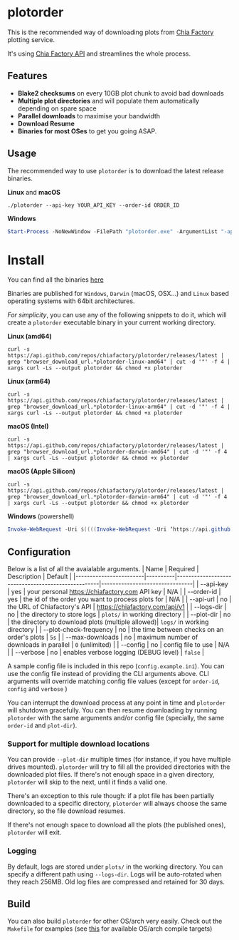 # plotorder

This is the recommended way of downloading plots from [Chia Factory](https://chiafactory.com) plotting service.

It's using [Chia Factory API](https://chiafactory.com/api/) and streamlines the whole process.

## Features
 - **Blake2 checksums** on every 10GB plot chunk to avoid bad downloads
 - **Multiple plot directories** and will populate them automatically depending on spare space
 - **Parallel downloads** to maximise your bandwidth
 - **Download Resume** 
 - **Binaries for most OSes** to get you going ASAP.


## Usage

The recommended way to use `plotorder` is to download the latest release binaries. 

**Linux** and **macOS**
```shell
./plotorder --api-key YOUR_API_KEY --order-id ORDER_ID
```

**Windows**
```powershell
Start-Process -NoNewWindow -FilePath "plotorder.exe" -ArgumentList "-api-key:YOUR_API_KEY","-order-id:ORDER_ID"
```

# Install 

You can find all the binaries [here](https://github.com/chiafactory/plotorder/releases/)

Binaries are published for `Windows`, `Darwin` (macOS, OSX...) and `Linux` based operating systems with 64bit architectures. 

*For simplicity*, you can use any of the following snippets to do it, which will create a `plotorder` executable binary in your current working directory.

**Linux (amd64)**
```shell
curl -s https://api.github.com/repos/chiafactory/plotorder/releases/latest | grep "browser_download_url.*plotorder-linux-amd64" | cut -d '"' -f 4 | xargs curl -Ls --output plotorder && chmod +x plotorder
```
**Linux (arm64)**
```shell
curl -s https://api.github.com/repos/chiafactory/plotorder/releases/latest | grep "browser_download_url.*plotorder-linux-arm64" | cut -d '"' -f 4 | xargs curl -Ls --output plotorder && chmod +x plotorder
```

**macOS (Intel)**
```shell
curl -s https://api.github.com/repos/chiafactory/plotorder/releases/latest | grep "browser_download_url.*plotorder-darwin-amd64" | cut -d '"' -f 4 | xargs curl -Ls --output plotorder && chmod +x plotorder
```
**macOS (Apple Silicon)**
```shell
curl -s https://api.github.com/repos/chiafactory/plotorder/releases/latest | grep "browser_download_url.*plotorder-darwin-arm64" | cut -d '"' -f 4 | xargs curl -Ls --output plotorder && chmod +x plotorder
```

**Windows** (powershell)
```powershell
Invoke-WebRequest -Uri $((((Invoke-WebRequest -Uri ‘https://api.github.com/repos/chiafactory/plotorder/releases/latest').Content | ConvertFrom-Json).assets.browser_download_url | select-string -Pattern 'pandoc-2.14.0.1-1-amd64.deb’).Line) -OutFile plotorder.exe
```


## Configuration

Below is a list of all the avaialable arguments.
| Name                   | Required | Description                                       | Default                        |
|------------------------|----------|---------------------------------------------------|--------------------------------|
| --api-key              | yes      | your personal https://chiafactory.com API key     | N/A                            |
| --order-id             | yes      | the id of the order you want to process plots for | N/A                            |
| --api-url              | no       | the URL of Chiafactory's API                      | https://chiafactory.com/api/v1 |
| --logs-dir             | no       | the directory to store logs                       | `plots/` in working directory  |
| --plot-dir             | no       | the directory to download plots (multiple allowed)| `logs/` in working directory   |
| --plot-check-frequency | no       | the time between checks on an order's plots       | `5s`                           |
| --max-downloads        | no       | maximum number of downloads in parallel           | `0` (unlimited)                |
| --config               | no       | config file to use                                | N/A                            |
| --verbose              | no       | enables verbose logging (DEBUG level)             | `false`                        |

A sample config file is included in this repo (`config.example.ini`). You can use the config file instead of providing the CLI arguments above. CLI arguments will override matching config file values (except for `order-id`, `config` and `verbose` )

You can interrupt the download process at any point in time and `plotorder` will shutdown gracefully. You can then resume downloading by running `plotorder` with the same arguments and/or config file (specially, the same `order-id` and `plot-dir`).

### Support for multiple download locations
You can provide `--plot-dir` multiple times (for instance, if you have multiple drives mounted). `plotorder` will try to fill all the provided directories with the downloaded plot files. If there's not enough space in a given directory, `plotorder` will skip to the next, until it finds a valid one.

There's an exception to this rule though: if a plot file has been partially downloaded to a specific directory, `plotorder` will always choose the same directory, so the file download resumes.

If there's not enough space to download all the plots (the published ones), `plotorder` will exit.

### Logging
By default, logs are stored under `plots/` in the working directory. You can specify a different path using `--logs-dir`. Logs will be auto-rotated when they reach 256MB. Old log files are compressed and retained for 30 days.

## Build

You can also build `plotorder` for other OS/arch very easily. Check out the `Makefile` for examples (see [this](https://golang.org/doc/install/source#environment) for available OS/arch compile targets)
